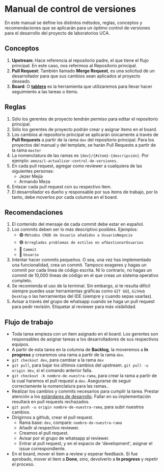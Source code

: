# Manual de control de versiones

En este manual se define los distintos métodos, reglas, conceptos y recomendaciones que
se aplicarán para un óptimo control de versiones para el desarrollo del proyecto de
laboratorios UCA.

## Conceptos

1. **Upstream**: Hace referencia al repositorio padre, el que tiene el flujo principal. En
este caso, nos referimos al Repositorio principal.
2. **Pull Request**: También llamado **Merge Request**, es una solicitud de un desarrollador
para que sus cambios sean aplicados al proyecto deseado.
2. **Board**: O **[tablero](https://github.com/orgs/ProyectoLabUCA/projects/1)** es la herramienta que utilizaremos para llevar hacer seguimiento a las tareas o items.

## Reglas

1. Sólo los gerentes de proyecto tendrán permiso para editar el repositorio principal.
2. Sólo los gerentes de proyecto podrán crear y asignar items en el board.
3. Los cambios al repositorio principal se aplicarán únicamente a través de **Pull Requests** a partir de la rama `dev` del repositorio principal. Para los proyectos del manual y del template, se harán Pull Requests a partir de la rama `master`
4. La nomenclatura de las ramas es `{dev}/{#item}-{descripción}`. Por ejemplo: `ameza/1-actualizar-control-de-versiones`.
5. En cada pull request, agregar como reviewer a cualquiera de las siguientes personas:
    - Jezer Mejía
    - Armando Meza
6. Enlazar cada pull request con su respectivo item.
7. El desarrollador es dueño y responsable por sus items de trabajo, por lo tanto, debe moverlos por cada columna en el board.

## Recomendaciones

1. El contenido del mensaje de cada commit debe estar en español.
2. Los commits deben ser lo más descriptivo posibles. Ejemplos:
    - 🟢 `Métodos CRUD de Usuario añadidos a UsuarioNegocio`
    - 🟢 `Arreglados problemas de estilos en wfGestionarUsuarios`
    - 🔴 `Commit`
    - 🔴 `Usuario`
3. Intentar hacer commits pequeños. O sea, una vez has implementado una funcionalidad,
crea un commit. Tampoco exageres y hagas un commit por cada línea de código escrita.
Ni lo contrario, no hagas un commit de 10,000 líneas de código en el que creas un
sistema operativo completo.
4. Se recomienda el uso de la terminal. Sin embargo, si te resulta difícil siempre puedes
usar herramientas gráficas como `GIT GUI`, `GitHub Desktop` o las herramientas del IDE
(siempre y cuando sepas usarlas).
5. Avisar a través del grupo de whatsapp cuando se haga un pull request para pedir revisión. Etiquetar al reviewer para más visibilidad.
## Flujo de trabajo

- Toda tarea empieza con un item asignado en el board. Los gerentes son responsables de asignar
tareas a los desarrolladores de sus respectivos equipos.
- A partir de esta tarea en la columna de **Backlog**, la moveremos a **In progress** y crearemos una rama a partir de la rama `dev`.
- `git checkout dev`, para cambiar a la rama `dev`
- `git pull`, para bajar los últimos cambios del upstream. `git pull -u origin dev`, si el comando anterior falla.
- `git checkout -b nombre-de-nuestra-rama`, para crear la rama a partir de la cual haremos el pull request a `dev`. Asegurarse de seguir correctamente la nomenclatura para las ramas..
- Realizar los cambios y commits necesarios para cumplir la tarea. Prestar atención a los [estándares de desarrollo](./Estandares%20de%20desarrollo%20y%20bases%20de%20datos.md). Fallar en su implementación resultará en pull requests rechazados.
- `git push -u origin nombre-de-nuestra-rama`, para subir nuestros cambios.
- Dirigirnos a github, crear el pull request. 
    - Rama base: `dev`, compare: `nombre-de-nuestra-rama`
    - Añadir al respectivo reviewer.
    - Creamos el pull request.
    - Avisar por el grupo de whatsapp al reviewer.
    - Entrar al pull request, y en el espacio de 'development', asignar el issue correspondiente.
- En el board, mover el item a review y esperar feedback. Si fue aprobado, mover el item a **Done**, 
sino, devolverlo a **In progress** y repetir el proceso.


